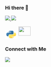### Hi there 👋

<a href="https://github.com/victorcasarin">
  <img height="150em" src="https://github-readme-stats.vercel.app/api?username=victorcasarin&theme=radical&show_icons=true" />
  <img height="150em" src="https://github-readme-stats.vercel.app/api/top-langs/?username=victorcasarin&theme=radical&layout=compact" />
</a>
<div style="display: inline_block"><br>
  <img align="center" alt="Badge-Python" height="30" width="40" src="https://raw.githubusercontent.com/devicons/devicon/master/icons/python/python-original.svg">
  <img height="30" width="40" src="https://cdn.jsdelivr.net/gh/devicons/devicon@latest/icons/html5/html5-original.svg" />
          
</div>

<h3>Connect with Me </h3>

<div> 
  <a href="https://www.linkedin.com/in/victor1988/" target="_blank" rel="external"><img src="https://img.shields.io/badge/-LinkedIn-%230077B5?style=for-the-badge&logo=linkedin&logoColor=white" target="_blank" rel="external"></a> 
  
</div>
